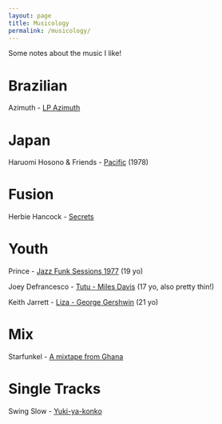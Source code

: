 ```yaml
---
layout: page
title: Musicology
permalink: /musicology/
---
```


Some notes about the music I like!

# Brazilian
Azimuth - [LP Azimuth](https://www.youtube.com/watch?v=m6PxI_-MowE)

# Japan

Haruomi Hosono & Friends - [Pacific](https://www.youtube.com/watch?v=dSCwoYcp0IY) (1978)

# Fusion
Herbie Hancock - [Secrets](https://www.youtube.com/watch?v=gMdJzUVHRwU)

# Youth
Prince - [Jazz Funk Sessions 1977](https://www.youtube.com/watch?v=YQKl870Sm_g) (19 yo)

Joey Defrancesco - [Tutu - Miles Davis](https://www.youtube.com/watch?v=7KdZPFyXq5Y) (17 yo, also pretty thin!)

Keith Jarrett - [Liza - George Gershwin](https://www.youtube.com/watch?v=jD2a3mo8z5M) (21 yo)

# Mix

Starfunkel - [A mixtape from Ghana](https://www.youtube.com/watch?v=ITurXyhdQxY)

# Single Tracks 

Swing Slow - [Yuki-ya-konko](https://www.youtube.com/watch?v=mPsJXfB7yTk)
